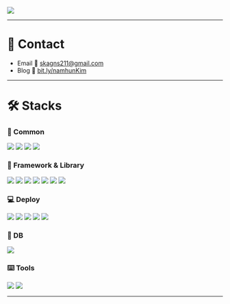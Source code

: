 ![](https://images.velog.io/images/skagns211/post/1dc80b8e-5bfb-4e6d-baf5-064114110860/kimnamhun.jpg)

---
# 📇 Contact
- Email 💌 skagns211@gmail.com
- Blog  💾 [bit.ly/namhunKim](https://bit.ly/namhunKim)
---

# 🛠 Stacks

### 📝 Common
![](https://img.shields.io/badge/javascript-F7DF1E?style=for-the-badge&logo=javascript&logoColor=black) ![](https://img.shields.io/badge/Node.js-339933?style=for-the-badge&logo=Node.js&logoColor=white) ![](https://img.shields.io/badge/html-E34F26?style=for-the-badge&logo=html5&logoColor=white) ![](https://img.shields.io/badge/css-1572B6?style=for-the-badge&logo=css3&logoColor=white) 
### 💎 Framework & Library
![](https://img.shields.io/badge/react-61DAFB?style=for-the-badge&logo=react&logoColor=black) ![](https://img.shields.io/badge/Redux-7420B7?style=for-the-badge&logo=Redux&logoColor=white) ![](https://img.shields.io/badge/React-Router-CA4245?style=for-the-badge&logo=React-router&logoColor=white)  ![](https://img.shields.io/badge/styled-components-DB7093?style=for-the-badge&logo=styled-components&logoColor=white) ![](https://img.shields.io/badge/Express-000000?style=for-the-badge&logo=Express&logoColor=white) ![](https://img.shields.io/badge/JSONWebTokens-DE2BEE?style=for-the-badge&logo=JSON-Web-Tokens&logoColor=white) ![](https://img.shields.io/badge/Sequelize-52B0E7?style=for-the-badge&logo=Sequelize&logoColor=white)

### 💻 Deploy
![](https://img.shields.io/badge/Amazon-EC2-EEA02B?style=for-the-badge&logo=Amazon-EC2&logoColor=white) ![](https://img.shields.io/badge/Amazon-RDS-EEA02B?style=for-the-badge&logo=AWS-RDS&logoColor=white) ![](https://img.shields.io/badge/Amazon-S3-EEA02B?style=for-the-badge&logo=Amazon-S3&logoColor=white) ![](https://img.shields.io/badge/Amazon-CloudFront-EEA02B?style=for-the-badge&logo=AWS-CloudFront&logoColor=white) ![](https://img.shields.io/badge/Amazon-Route53-EEA02B?style=for-the-badge&logo=Amazon-Route53&logoColor=white) 

### 💽 DB
![](https://img.shields.io/badge/MySQL-4479A1?style=for-the-badge&logo=MySQL&logoColor=white)

### ⌨️ Tools
![](https://img.shields.io/badge/github-181717?style=for-the-badge&logo=github&logoColor=white) ![](https://img.shields.io/badge/Notion-000000?style=for-the-badge&logo=Notion&logoColor=white)

---

